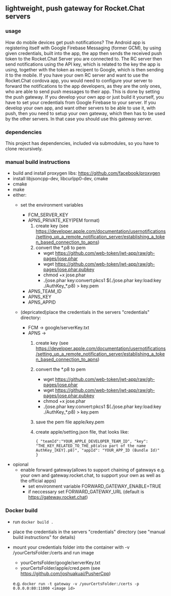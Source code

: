 ## lightweight, push gateway for Rocket.Chat servers

### usage

How do mobile devices get push notifications?  The Android app is registering itself with Google Firebase Messaging (former GCM), by using given credentials, built into the app, 
the app then sends the received push token to the Rocket.Chat Server you are connected to. 
The RC server then send notifications using the API key, which is related to the key the app is using, together with the token as recipent to Google, which is then sending it to the mobile.
If you have your own RC server and want to use the Rocket.Chat cordova app, you would need to configure your server to forward the notifications to the app developers, 
as they are the only ones, who are able to send push messages to their app. This is done by setting the push gateway.
If you develop your own app or just build it yourself, you have to set your credentials from Google Firebase to your server.
If you develop your own app, and want other servers to be able to use it, with push, then you need to setup your own gateway, 
which then has to be used by the other servers. In that case you should use this gateway server. 

### dependencies

This project has dependencies, included via submodules, so you have to clone recursively.

### manual build instructions

- build and install proxygen libs: https://github.com/facebook/proxygen
- install libjsoncpp-dev, libcurlpp0-dev, cmake
- cmake 
- make
- either:
   - set the environment variables
     - FCM_SERVER_KEY
     - APNS_PRIVATE_KEY(PEM format)
       1. create key (see https://developer.apple.com/documentation/usernotifications/setting_up_a_remote_notification_server/establishing_a_token_based_connection_to_apns)
       2. convert the *.p8 to pem
          - wget https://github.com/web-token/jwt-app/raw/gh-pages/jose.phar
          - wget https://github.com/web-token/jwt-app/raw/gh-pages/jose.phar.pubkey
          - chmod +x jose.phar
          - ./jose.phar key:convert:pkcs1 $(./jose.phar key:load:key ./AuthKey_*.p8) > key.pem
     - APNS_TEAM_ID
     - APNS_KEY
     - APNS_APPID
     
   - (depricated)place the credentials in the servers "credentials" directory:
     - FCM -> google/serverKey.txt
     - APNS ->
        1. create key (see https://developer.apple.com/documentation/usernotifications/setting_up_a_remote_notification_server/establishing_a_token_based_connection_to_apns)
        2. convert the *.p8 to pem
            - wget https://github.com/web-token/jwt-app/raw/gh-pages/jose.phar
            - wget https://github.com/web-token/jwt-app/raw/gh-pages/jose.phar.pubkey
            - chmod +x jose.phar
            - ./jose.phar key:convert:pkcs1 $(./jose.phar key:load:key ./AuthKey_*.p8) > key.pem
        3. save the pem file apple/key.pem
        4. create apple/setting.json file, that looks like:
            
            ``{
                  "teamId":"YOUR_APPLE_DEVELOPER_TEAM_ID",
                  "key": "THE_KEY_RELATED_TO_THE_p8(also part of the name AuthKey_[KEY].p8)",
                  "appId": "YOUR_APP_ID (Bundle Id)"   
              }``
 - opional
   - enable forward gateway(allows to support chaining of gateways e.g. your own and gateway.rocket.chat, to support your own as well as the official apps)
     - set environment variable FORWARD_GATEWAY_ENABLE=TRUE
     - if neccessary set FORWARD_GATEWAY_URL (default is https://gateway.rocket.chat)
### Docker build
- run `docker build .`
- place the credentials in the servers "credentials" directory (see "manual build instructions" for details)
- mount your credentials folder into the container with -v /yourCertsFolder:/certs and run image
    - yourCertsFolder/google/serverKey.txt
    - yourCertsFolder/apple/cred.pem (see https://github.com/joshuakuai/PusherCpp)

  e.g. `docker run -t gateway -v /yourCertsFolder:/certs -p 0.0.0.0:80:11000 <image id>`
